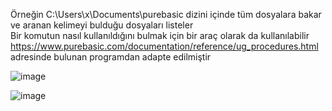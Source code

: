 Örneğin C:\Users\x\Documents\purebasic dizini içinde tüm dosyalara bakar ve aranan kelimeyi bulduğu dosyaları listeler<br>
Bir komutun nasıl kullanıldığını bulmak için bir araç olarak da kullanılabilir<br>
https://www.purebasic.com/documentation/reference/ug_procedures.html adresinde bulunan programdan adapte edilmiştir

![image](https://github.com/user-attachments/assets/66254bdd-1e27-411a-8087-e7c2d453b901)

![image](https://github.com/user-attachments/assets/6f4e9de4-de46-467d-acdd-d9569baf9758)


